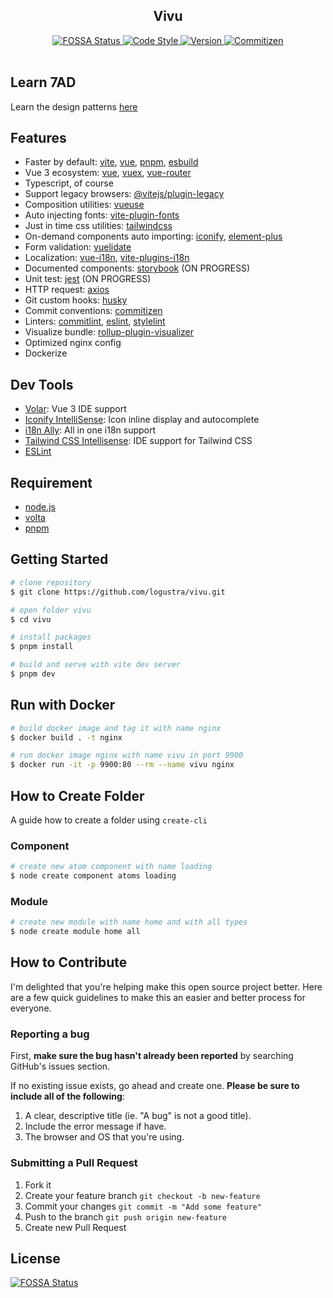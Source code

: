 <div align="center">
  <h2>Vivu</h2>

  <a href="https://app.fossa.io/projects/git%2Bgithub.com%2Flogustra%2Fvivu?ref=badge_shield">
    <img 
      src="https://app.fossa.io/api/projects/git%2Bgithub.com%2Flogustra%2Fvivu.svg?type=shield&color=brightgreen" 
      alt="FOSSA Status"
    >
  </a>

  <a href="https://standardjs.com">
    <img 
      src="https://img.shields.io/badge/code_style-standard-brightgreen.svg?style=flat" 
      alt="Code Style"
    >
  </a>

  <a href="https://github.com/logustra/vivu/releases/tag/v1.0.0">
    <img 
      src="https://img.shields.io/static/v1.svg?label=version&message=1.0.0&style=flat&color=brightgreen" 
      alt="Version"
    >
  </a>

  <a href="http://commitizen.github.io/cz-cli">
    <img 
      src="https://img.shields.io/badge/commitizen-friendly-brightgreen.svg?style=flat" 
      alt="Commitizen"
    >
  </a>
</div>
<br />

## Learn 7AD
Learn the design patterns [here](https://github.com/logustra/7ad)

## Features
- Faster by default: [vite](https://github.com/vitejs/vite), [vue](https://github.com/vuejs/vue-next), [pnpm](https://github.com/pnpm/pnpm), [esbuild](https://github.com/evanw/esbuild)
- Vue 3 ecosystem: [vue](https://github.com/vuejs/vue-next), [vuex](https://next.vuex.vuejs.org), [vue-router](https://github.com/vuejs/vue-router-next)
- Typescript, of course
- Support legacy browsers: [@vitejs/plugin-legacy](https://github.com/vitejs/vite/tree/main/packages/plugin-legacy)
- Composition utilities: [vueuse](https://github.com/vueuse/vueuse)
- Auto injecting fonts: [vite-plugin-fonts](https://github.com/stafyniaksacha/vite-plugin-fonts)
- Just in time css utilities: [tailwindcss](https://github.com/tailwindlabs/tailwindcss)
- On-demand components auto importing: [iconify](https://github.com/antfu/vite-plugin-icons), [element-plus](https://github.com/element-plus/element-plus)
- Form validation: [vuelidate](https://vuelidate-next.netlify.app)
- Localization: [vue-i18n](https://github.com/intlify/vue-i18n-next), [vite-plugins-i18n](https://github.com/intlify/vite-plugin-vue-i18n)
- Documented components: [storybook](https://github.com/storybookjs/storybook) (ON PROGRESS)
- Unit test: [jest](https://github.com/facebook/jest) (ON PROGRESS)
- HTTP request: [axios](https://github.com/axios/axios)
- Git custom hooks: [husky](https://github.com/typicode/husky)
- Commit conventions: [commitizen](https://github.com/commitizen/cz-cli)
- Linters: [commitlint](https://github.com/conventional-changelog/commitlint), [eslint](https://github.com/eslint/eslint), [stylelint](https://github.com/stylelint/stylelint)
- Visualize bundle: [rollup-plugin-visualizer](https://github.com/btd/rollup-plugin-visualizer)
- Optimized nginx config
- Dockerize

## Dev Tools
- [Volar](https://marketplace.visualstudio.com/items?itemName=johnsoncodehk.volar): Vue 3 IDE support
- [Iconify IntelliSense](https://marketplace.visualstudio.com/items?itemName=antfu.iconify): Icon inline display and autocomplete
- [i18n Ally](https://marketplace.visualstudio.com/items?itemName=lokalise.i18n-ally): All in one i18n support
- [Tailwind CSS Intellisense](https://marketplace.visualstudio.com/items?itemName=bradlc.vscode-tailwindcss): IDE support for Tailwind CSS
- [ESLint](https://marketplace.visualstudio.com/items?itemName=dbaeumer.vscode-eslint)

## Requirement
  - [node.js](http://nodejs.org/)
  - [volta](https://docs.volta.sh/guide/getting-started)
  - [pnpm](https://pnpm.js.org/en/installation)

## Getting Started

```bash
# clone repository
$ git clone https://github.com/logustra/vivu.git

# open folder vivu
$ cd vivu

# install packages
$ pnpm install

# build and serve with vite dev server
$ pnpm dev
```

## Run with Docker

```bash
# build docker image and tag it with name nginx
$ docker build . -t nginx

# run docker image nginx with name vivu in port 9900
$ docker run -it -p 9900:80 --rm --name vivu nginx
```

## How to Create Folder
A guide how to create a folder using `create-cli`

### Component
```bash
# create new atom component with name loading
$ node create component atoms loading
```

### Module
```bash
# create new module with name home and with all types
$ node create module home all
```

## How to Contribute
I'm delighted that you're helping make this open source project better. Here are a few quick guidelines to make this an easier and better process for everyone.

### Reporting a bug
First, **make sure the bug hasn't already been reported** by searching GitHub's issues section.

If no existing issue exists, go ahead and create one. **Please be sure to include all of the following**:

1. A clear, descriptive title (ie. "A bug" is not a good title).
2. Include the error message if have.
3. The browser and OS that you're using.

### Submitting a Pull Request
1. Fork it
2. Create your feature branch `git checkout -b new-feature`
3. Commit your changes `git commit -m "Add some feature"`
4. Push to the branch `git push origin new-feature`
5. Create new Pull Request

## License
[![FOSSA Status](https://app.fossa.io/api/projects/git%2Bgithub.com%2Flogustra%2Fvivu.svg?type=large)](https://app.fossa.io/projects/git%2Bgithub.com%2Flogustra%2Fvivu?ref=badge_large)
